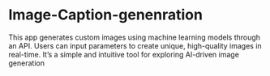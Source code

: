 # Image-Caption-genenration
This app generates custom images using machine learning models through an API. Users can input parameters to create unique, 
high-quality images in real-time. It’s a simple and intuitive tool for exploring AI-driven image generation
